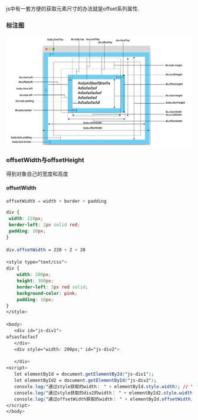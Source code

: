  js中有一套方便的获取元素尺寸的办法就是offset系列属性.
 
 ### 标注图
 
 ![](/assets/DOMOffset图示.png)
 
 
 ### offsetWidth与offsetHeight
 得到对象自己的宽度和高度
 
 #### offsetWidth
 ```js
 offsetWidth = width + border + padding
 ```
 
 ```css
 div {
  width: 220px;
  border-left: 2px solid red;
  padding: 10px;
 }
 
 div.offsetWidth = 220 + 2 + 20
 
 <style type="text/css">
 div {
     width: 200px;
     height: 300px;
     border-left: 3px red solid;
     background-color: pink;
     padding: 10px;
 }
</style>

<body>
    <div id="js-div1">
afsasfasfasf
    </div>
    <div style="width: 200px;" id="js-div2">

    </div>
<script>
    let elementById = document.getElementById("js-div1");
    let elementById2 = document.getElementById("js-div2");
    console.log("通过style获取的width： " + elementById.style.width); // ""
    console.log("通过style获取的div2的width： " + elementById2.style.width); //"200px"
    console.log("通过offsetWidth获取的width： " + elementById.offsetWidth); //223
</script>
</body>
 ```